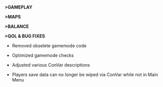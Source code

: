 **>GAMEPLAY**

**>MAPS**

**>BALANCE**

**>QOL & BUG FIXES**
- Removed obselete gamemode code

- Optimized gamemode checks

- Adjusted various ConVar descriptions

- Players save data can no longer be wiped via ConVar while not in Main Menu